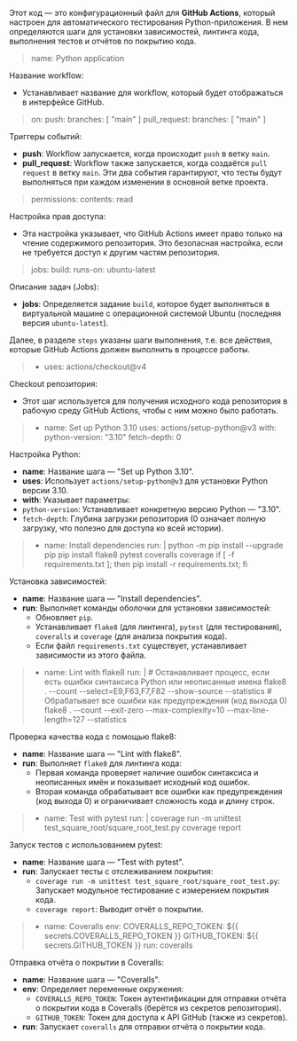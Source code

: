 Этот код — это конфигурационный файл для **GitHub Actions**, который настроен для автоматического тестирования Python-приложения. В нем определяются шаги для установки зависимостей, линтинга кода, выполнения тестов и отчётов по покрытию кода.

> name: Python application

Название workflow:
- Устанавливает название для workflow, который будет отображаться в интерфейсе GitHub.

> on:
  push:
    branches: [ "main" ]
  pull_request:
    branches: [ "main" ]

Триггеры событий: 
- **push**: Workflow запускается, когда происходит `push` в ветку `main`.
- **pull_request**: Workflow также запускается, когда создаётся `pull request` в ветку `main`.
Эти два события гарантируют, что тесты будут выполняться при каждом изменении в основной ветке проекта.

>permissions:
  contents: read

Настройка прав доступа:
- Эта настройка указывает, что GitHub Actions имеет право только на чтение содержимого репозитория. Это безопасная настройка, если не требуется доступ к другим частям репозитория.

>jobs:
  build:
    runs-on: ubuntu-latest

Описание задач (Jobs):
- **jobs**: Определяется задание `build`, которое будет выполняться в виртуальной машине с операционной системой Ubuntu (последняя версия `ubuntu-latest`).

Далее, в разделе `steps` указаны шаги выполнения, т.е. все действия, которые GitHub Actions должен выполнить в процессе работы.

>- uses: actions/checkout@v4

Checkout репозитория:
- Этот шаг используется для получения исходного кода репозитория в рабочую среду GitHub Actions, чтобы с ним можно было работать.

>- name: Set up Python 3.10
  uses: actions/setup-python@v3
  with:
    python-version: "3.10"
    fetch-depth: 0

Настройка Python:
- **name**: Название шага — "Set up Python 3.10".
- **uses**: Использует `actions/setup-python@v3` для установки Python версии 3.10.
- **with**: Указывает параметры:
- `python-version`: Устанавливает конкретную версию Python — "3.10".
- `fetch-depth`: Глубина загрузки репозитория (0 означает полную загрузку, что полезно для доступа ко всей истории).

>- name: Install dependencies
  run: |
    python -m pip install --upgrade pip
    pip install flake8 pytest coveralls coverage
    if [ -f requirements.txt ]; then pip install -r requirements.txt; fi

Установка зависимостей:
- **name**: Название шага — "Install dependencies".
- **run**: Выполняет команды оболочки для установки зависимостей:
    - Обновляет `pip`.
    - Устанавливает `flake8` (для линтинга), `pytest` (для тестирования), `coveralls` и `coverage` (для анализа покрытия кода).
    - Если файл `requirements.txt` существует, устанавливает зависимости из этого файла.

>- name: Lint with flake8
  run: |
    # Останавливает процесс, если есть ошибки синтаксиса Python или неописанные имена
    flake8 . --count --select=E9,F63,F7,F82 --show-source --statistics
    # Обрабатывает все ошибки как предупреждения (код выхода 0)
    flake8 . --count --exit-zero --max-complexity=10 --max-line-length=127 --statistics

Проверка качества кода с помощью flake8:
- **name**: Название шага — "Lint with flake8".
- **run**: Выполняет `flake8` для линтинга кода:
    - Первая команда проверяет наличие ошибок синтаксиса и неописанных имён и показывает исходный код ошибок.
    - Вторая команда обрабатывает все ошибки как предупреждения (код выхода 0) и ограничивает сложность кода и длину строк.

>- name: Test with pytest
  run: |
    coverage run -m unittest test_square_root/square_root_test.py
    coverage report

Запуск тестов с использованием pytest:
- **name**: Название шага — "Test with pytest".
- **run**: Запускает тесты с отслеживанием покрытия:
    - `coverage run -m unittest test_square_root/square_root_test.py`: Запускает модульное тестирование с измерением покрытия кода.
    - `coverage report`: Выводит отчёт о покрытии.

>- name: Coveralls
  env:
    COVERALLS_REPO_TOKEN: ${{ secrets.COVERALLS_REPO_TOKEN }}
    GITHUB_TOKEN: ${{ secrets.GITHUB_TOKEN }}
  run: coveralls

Отправка отчёта о покрытии в Coveralls:
- **name**: Название шага — "Coveralls".
- **env**: Определяет переменные окружения:
    - `COVERALLS_REPO_TOKEN`: Токен аутентификации для отправки отчёта о покрытии кода в Coveralls (берётся из секретов репозитория).
    - `GITHUB_TOKEN`: Токен для доступа к API GitHub (также из секретов).
- **run**: Запускает `coveralls` для отправки отчёта о покрытии кода.